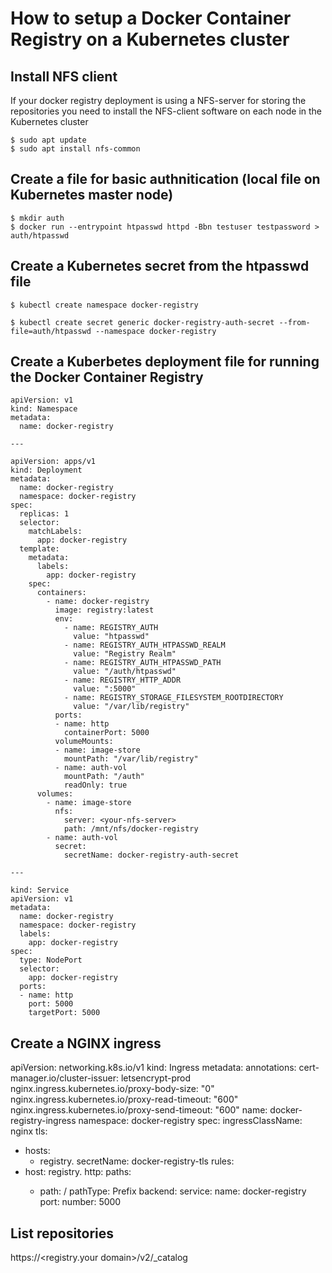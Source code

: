 # How to setup a Docker Container Registry on a Kubernetes cluster

## Install NFS client

If your docker registry deployment is using a NFS-server for storing the repositories you need to install the NFS-client software on each node in the Kubernetes cluster

```
$ sudo apt update
$ sudo apt install nfs-common
```

## Create a file for basic authnitication (local file on Kubernetes master node)

```
$ mkdir auth
$ docker run --entrypoint htpasswd httpd -Bbn testuser testpassword > auth/htpasswd
```

## Create a Kubernetes secret from the htpasswd file

```
$ kubectl create namespace docker-registry

$ kubectl create secret generic docker-registry-auth-secret --from-file=auth/htpasswd --namespace docker-registry
```

## Create a Kuberbetes deployment file for running the Docker Container Registry

```
apiVersion: v1
kind: Namespace
metadata:
  name: docker-registry

---

apiVersion: apps/v1
kind: Deployment
metadata:
  name: docker-registry
  namespace: docker-registry
spec:
  replicas: 1
  selector:
    matchLabels:
      app: docker-registry
  template:
    metadata:
      labels:
        app: docker-registry
    spec:
      containers:
        - name: docker-registry
          image: registry:latest
          env:
            - name: REGISTRY_AUTH
              value: "htpasswd"
            - name: REGISTRY_AUTH_HTPASSWD_REALM
              value: "Registry Realm"
            - name: REGISTRY_AUTH_HTPASSWD_PATH
              value: "/auth/htpasswd"
            - name: REGISTRY_HTTP_ADDR
              value: ":5000"
            - name: REGISTRY_STORAGE_FILESYSTEM_ROOTDIRECTORY
              value: "/var/lib/registry"
          ports:
          - name: http
            containerPort: 5000
          volumeMounts:
          - name: image-store
            mountPath: "/var/lib/registry"
          - name: auth-vol
            mountPath: "/auth"
            readOnly: true
      volumes:
        - name: image-store
          nfs:
            server: <your-nfs-server>
            path: /mnt/nfs/docker-registry
        - name: auth-vol
          secret:
            secretName: docker-registry-auth-secret

---

kind: Service
apiVersion: v1
metadata:
  name: docker-registry
  namespace: docker-registry
  labels:
    app: docker-registry
spec:
  type: NodePort
  selector:
    app: docker-registry
  ports:
  - name: http
    port: 5000
    targetPort: 5000
```

## Create a NGINX ingress

apiVersion: networking.k8s.io/v1
kind: Ingress
metadata:
  annotations:
    cert-manager.io/cluster-issuer: letsencrypt-prod
    nginx.ingress.kubernetes.io/proxy-body-size: "0"
    nginx.ingress.kubernetes.io/proxy-read-timeout: "600"
    nginx.ingress.kubernetes.io/proxy-send-timeout: "600"
  name: docker-registry-ingress
  namespace: docker-registry
spec:
  ingressClassName: nginx
  tls:
  - hosts:
    - registry.<your domain>
    secretName: docker-registry-tls
  rules:
  - host: registry.<your domain>
    http:
      paths:
      - path: /
        pathType: Prefix
        backend:
          service:
            name: docker-registry
            port:
              number: 5000

## List repositories

https://<registry.your domain>/v2/_catalog
